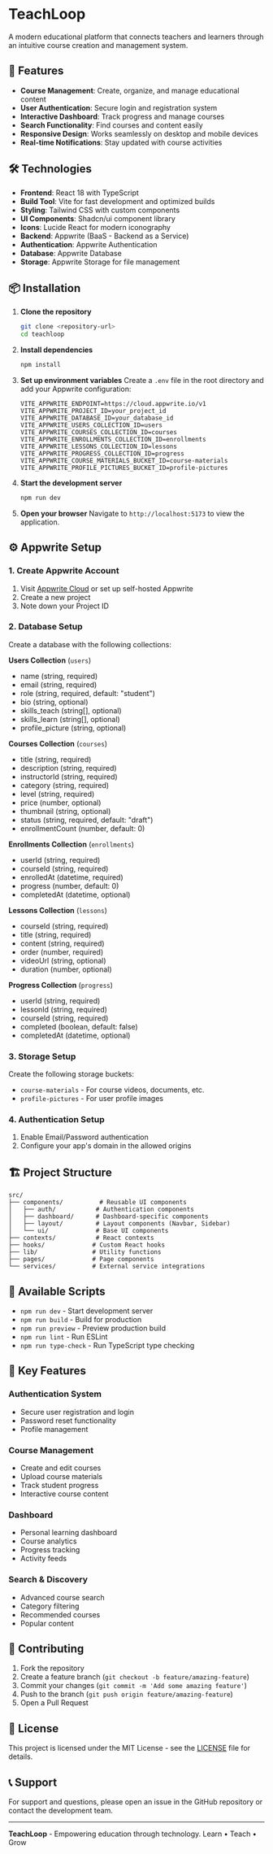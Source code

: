 # TeachLoop

A modern educational platform that connects teachers and learners through an intuitive course creation and management system.

## 🚀 Features

- **Course Management**: Create, organize, and manage educational content
- **User Authentication**: Secure login and registration system
- **Interactive Dashboard**: Track progress and manage courses
- **Search Functionality**: Find courses and content easily
- **Responsive Design**: Works seamlessly on desktop and mobile devices
- **Real-time Notifications**: Stay updated with course activities

## 🛠️ Technologies

- **Frontend**: React 18 with TypeScript
- **Build Tool**: Vite for fast development and optimized builds
- **Styling**: Tailwind CSS with custom components
- **UI Components**: Shadcn/ui component library
- **Icons**: Lucide React for modern iconography
- **Backend**: Appwrite (BaaS - Backend as a Service)
- **Authentication**: Appwrite Authentication
- **Database**: Appwrite Database
- **Storage**: Appwrite Storage for file management

## 📦 Installation

1. **Clone the repository**
   ```bash
   git clone <repository-url>
   cd teachloop
   ```

2. **Install dependencies**
   ```bash
   npm install
   ```

3. **Set up environment variables**
   Create a `.env` file in the root directory and add your Appwrite configuration:
   ```env
   VITE_APPWRITE_ENDPOINT=https://cloud.appwrite.io/v1
   VITE_APPWRITE_PROJECT_ID=your_project_id
   VITE_APPWRITE_DATABASE_ID=your_database_id
   VITE_APPWRITE_USERS_COLLECTION_ID=users
   VITE_APPWRITE_COURSES_COLLECTION_ID=courses
   VITE_APPWRITE_ENROLLMENTS_COLLECTION_ID=enrollments
   VITE_APPWRITE_LESSONS_COLLECTION_ID=lessons
   VITE_APPWRITE_PROGRESS_COLLECTION_ID=progress
   VITE_APPWRITE_COURSE_MATERIALS_BUCKET_ID=course-materials
   VITE_APPWRITE_PROFILE_PICTURES_BUCKET_ID=profile-pictures
   ```

4. **Start the development server**
   ```bash
   npm run dev
   ```

5. **Open your browser**
   Navigate to `http://localhost:5173` to view the application.

## ⚙️ Appwrite Setup

### 1. Create Appwrite Account
1. Visit [Appwrite Cloud](https://cloud.appwrite.io) or set up self-hosted Appwrite
2. Create a new project
3. Note down your Project ID

### 2. Database Setup
Create a database with the following collections:

**Users Collection** (`users`)
- name (string, required)
- email (string, required)
- role (string, required, default: "student")
- bio (string, optional)
- skills_teach (string[], optional)
- skills_learn (string[], optional)
- profile_picture (string, optional)

**Courses Collection** (`courses`)
- title (string, required)
- description (string, required)
- instructorId (string, required)
- category (string, required)
- level (string, required)
- price (number, optional)
- thumbnail (string, optional)
- status (string, required, default: "draft")
- enrollmentCount (number, default: 0)

**Enrollments Collection** (`enrollments`)
- userId (string, required)
- courseId (string, required)
- enrolledAt (datetime, required)
- progress (number, default: 0)
- completedAt (datetime, optional)

**Lessons Collection** (`lessons`)
- courseId (string, required)
- title (string, required)
- content (string, required)
- order (number, required)
- videoUrl (string, optional)
- duration (number, optional)

**Progress Collection** (`progress`)
- userId (string, required)
- lessonId (string, required)
- courseId (string, required)
- completed (boolean, default: false)
- completedAt (datetime, optional)

### 3. Storage Setup
Create the following storage buckets:
- `course-materials` - For course videos, documents, etc.
- `profile-pictures` - For user profile images

### 4. Authentication Setup
1. Enable Email/Password authentication
2. Configure your app's domain in the allowed origins

## 🏗️ Project Structure

```
src/
├── components/          # Reusable UI components
│   ├── auth/           # Authentication components
│   ├── dashboard/      # Dashboard-specific components
│   ├── layout/         # Layout components (Navbar, Sidebar)
│   └── ui/             # Base UI components
├── contexts/           # React contexts
├── hooks/             # Custom React hooks
├── lib/               # Utility functions
├── pages/             # Page components
└── services/          # External service integrations
```

## 🚀 Available Scripts

- `npm run dev` - Start development server
- `npm run build` - Build for production
- `npm run preview` - Preview production build
- `npm run lint` - Run ESLint
- `npm run type-check` - Run TypeScript type checking

## 🎯 Key Features

### Authentication System
- Secure user registration and login
- Password reset functionality
- Profile management

### Course Management
- Create and edit courses
- Upload course materials
- Track student progress
- Interactive course content

### Dashboard
- Personal learning dashboard
- Course analytics
- Progress tracking
- Activity feeds

### Search & Discovery
- Advanced course search
- Category filtering
- Recommended courses
- Popular content

## 🤝 Contributing

1. Fork the repository
2. Create a feature branch (`git checkout -b feature/amazing-feature`)
3. Commit your changes (`git commit -m 'Add some amazing feature'`)
4. Push to the branch (`git push origin feature/amazing-feature`)
5. Open a Pull Request

## 📄 License

This project is licensed under the MIT License - see the [LICENSE](LICENSE) file for details.

## 📞 Support

For support and questions, please open an issue in the GitHub repository or contact the development team.

---

**TeachLoop** - Empowering education through technology. Learn • Teach • Grow
